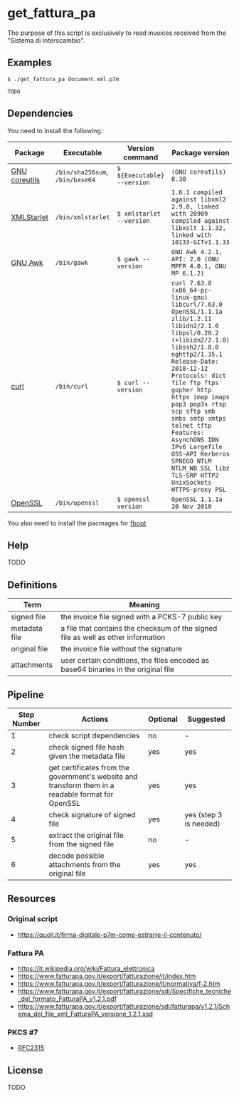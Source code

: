 # get_fattura_pa

The purpose of this script is exclusively to read invoices received from the
"Sistema di Interscambio".

## Examples

    $ ./get_fattura_pa document.xml.p7m

    TODO

## Dependencies

You need to install the following.

| Package | Executable | Version command | Package version |
|---------|------------|-----------------|-----------------|
| [GNU coreutils](https://www.gnu.org/software/coreutils/) | `/bin/sha256sum`, `/bin/base64` | `$ ${Executable} --version` | `(GNU coreutils) 8.30` |
| [XMLStarlet](http://xmlstar.sourceforge.net/) | `/bin/xmlstarlet` |  `$ xmlstarlet --version` | `1.6.1 compiled against libxml2 2.9.8, linked with 20909 compiled against libxslt 1.1.32, linked with 10133-GITv1.1.33` |
| [GNU Awk](http://www.gnu.org/software/gawk/) | `/bin/gawk` | `$ gawk --version` |`GNU Awk 4.2.1, API: 2.0 (GNU MPFR 4.0.1, GNU MP 6.1.2)` |
| [curl](https://curl.haxx.se) | `/bin/curl` | `$ curl --version` | `curl 7.63.0 (x86_64-pc-linux-gnu) libcurl/7.63.0 OpenSSL/1.1.1a zlib/1.2.11 libidn2/2.1.0 libpsl/0.20.2 (+libidn2/2.1.0) libssh2/1.8.0 nghttp2/1.35.1 Release-Date: 2018-12-12 Protocols: dict file ftp ftps gopher http https imap imaps pop3 pop3s rtsp scp sftp smb smbs smtp smtps telnet tftp Features: AsynchDNS IDN IPv6 Largefile GSS-API Kerberos SPNEGO NTLM NTLM_WB SSL libz TLS-SRP HTTP2 UnixSockets HTTPS-proxy PSL` |
| [OpenSSL](https://www.openssl.org) | `/bin/openssl` | `$ openssl version` | `OpenSSL 1.1.1a  20 Nov 2018` |

You also need to install the pacmages for 
[fbopt](https://github.com/frnmst/fbopt#dependencies)

## Help

TODO

## Definitions

| Term | Meaning |
|------|---------|
| signed file | the invoice file signed with a PCKS-7 public key |
| metadata file | a file that contains the checksum of the signed file as well as other information |
| original file | the invoice file without the signature |
| attachments | user certain conditions, the files encoded as base64 binaries in the original file |

## Pipeline

| Step Number | Actions | Optional | Suggested |
|-------------|---------|----------|-----------|
| 1 | check script dependencies | no | - |
| 2 | check signed file hash given the metadata file | yes | yes |
| 3 | get certificates from the government's website and transform them in a readable format for OpenSSL | yes | yes |
| 4 | check signature of signed file | yes | yes (step 3 is needed) |
| 5 | extract the original file from the signed file | no | - |
| 6 | decode possible attachments from the original file | yes | yes |

## Resources

### Original script

- https://quoll.it/firma-digitale-p7m-come-estrarre-il-contenuto/

### Fattura PA

- https://it.wikipedia.org/wiki/Fattura_elettronica
- https://www.fatturapa.gov.it/export/fatturazione/it/index.htm
- https://www.fatturapa.gov.it/export/fatturazione/it/normativa/f-2.htm
- https://www.fatturapa.gov.it/export/fatturazione/sdi/Specifiche_tecniche_del_formato_FatturaPA_v1.2.1.pdf
- https://www.fatturapa.gov.it/export/fatturazione/sdi/fatturapa/v1.2.1/Schema_del_file_xml_FatturaPA_versione_1.2.1.xsd

### PKCS \#7

- [RFC2315](https://tools.ietf.org/html/rfc2315)

## License

TODO
